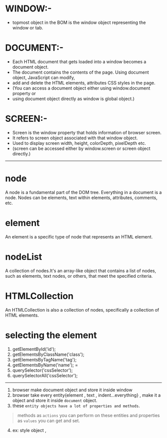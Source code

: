 
# WINDOW:-
 * topmost object in the BOM is the window object representing the window or tab.

# DOCUMENT:- 
 * Each HTML document that gets loaded into a window becomes a document object. 
 * The document contains the contents of the page.  Using document object, JavaScript can modify,
 * add and delete the HTML elements, attributes CSS styles in the page.
 * (You can access a document object either using window.document property or 
 * using document object directly as window is global object.)

# SCREEN:-
 * Screen is the window property that holds information of browser screen. 
 * It refers to screen object associated with that window object. 
 * Used to display screen width, height, colorDepth, pixelDepth etc.
 * (screen can be accessed either by window.screen or screen object directly.)

-----
# node
A node is a fundamental part of the DOM tree. Everything in a document is a node. Nodes can be elements, text within elements, attributes, comments, etc.  

# element 
An element is a specific type of node that represents an HTML element.

# nodeList
A collection of nodes.It's an array-like object that contains a list of nodes, such as elements, text nodes, or others, that meet the specified criteria.

# HTMLCollection
An HTMLCollection is also a collection of nodes, specifically a collection of HTML elements.


# selecting the element 
1. getElementById('id');
2. getElementsByClassName('class'); 
3. getElementsByTagName('tag');
4. getElementsByName('name'); = 
5. querySelector('cssSelector'); 
6. querySelectorAll('cssSelector'); 

-------
1. browser make document object and store it inside window 
2. browser take every entity{element , text , indent...everything} , make it a object and store it inside `document` object.
3. these `entity objects have a lot of properties and methods`. 
> methods as `actions` you can perform on these entities and properties as `values` you can get and set.
4. ex: style object , 
